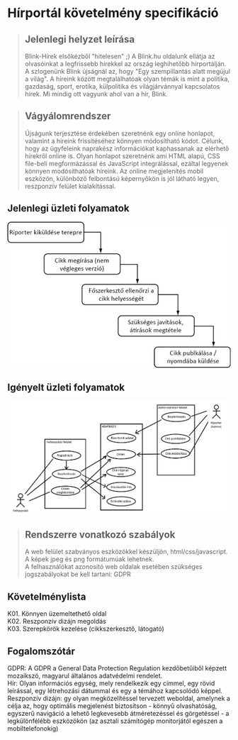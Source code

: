 # Hírportál követelmény specifikáció

> ## Jelenlegi helyzet leírása
>
> Blink-Hírek elsőkézből "hitelesen" ;) 
> A Blink.hu oldalunk ellátja az olvasóinkat a legfrissebb hírekkel az ország leghihetőbb hírportálján.
> A szlogenünk Blink újságnál az, hogy "Egy szempillantás alatt megújul a világ". 
> A híreink között megtalálhatóak olyan témák is mint a politika, gazdaság, sport, erotika, külpolitika és világjárvánnyal kapcsolatos hírek.
> Mi mindig ott vagyunk ahol van a hír, Blink.

> ## Vágyálomrendszer
>
> Újságunk terjesztése érdekében szeretnénk egy online honlapot, valamint a híreink frissítéséhez könnyen módosítható kódot.
> Célunk, hogy az ügyfeleink naprakész információkat kaphassanak az elérhető hírekről online is.
> Olyan honlapot szeretnénk ami HTML alapú, CSS file-beli megformázással és JavaScript integrálással, ezáltal legyenek könnyen modósíthatóak híreink.
> Az online megjelenítés mobil eszközön, különböző felbontású képernyőkön is jól látható legyen, reszponzív felület kialakítással.

## Jelenlegi üzleti folyamatok

![kov_spec](jelenlegi_uzleti_folyamatok.png "Vízezés ábra")

## Igényelt üzleti folyamatok

![kov_spec](igenyelt_uzleti_folyamatok.png "Use-case diagram")

> ## Rendszerre vonatkozó szabályok 
> 
> A web felület szabványos eszközökkel készüljön, html/css/javascript. <br>
> A képek jpeg és png formátumúak lehetnek. <br>
> A felhasználókat azonosító web oldalak esetében szükséges jogszabályokat be kell tartani: GDPR

## Követelménylista
K01. Könnyen üzemeltethető oldal <br>
K02. Reszponzív dizájn megoldás <br>
K03. Szerepkörök kezelése (cikkszerkesztő, látogató)

## Fogalomszótár
GDPR: A GDPR a General Data Protection Regulation kezdőbetűiből képzett mozaikszó, magyarul általános adatvédelmi rendelet.<br>
Hír: Olyan információs egység, mely rendelkezik egy címmel, egy rövid leírással, egy létrehozási dátummal és egy a témához kapcsolódó képpel.<br>
Reszponzív dizájn: gy olyan megközelítéssel tervezett weboldal, amelynek a célja az, hogy optimális megjelenést biztosítson - könnyű olvashatóság, egyszerű navigáció a lehető legkevesebb átméretezéssel és görgetéssel - a legkülönfélébb eszközökön (az asztali számítógép monitorjától egészen a mobiltelefonokig)
